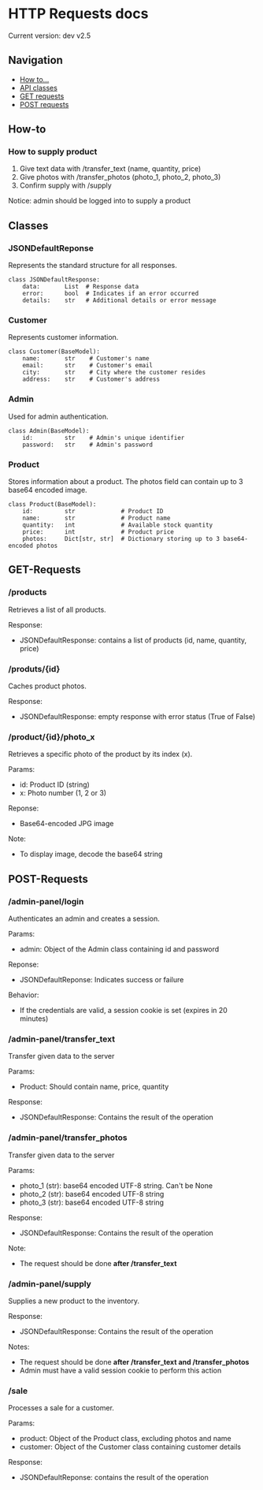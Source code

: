 # HTTP Requests docs
Current version: dev v2.5

## Navigation
- [How to...](#how-to)
- [API classes](#classes)
- [GET requests](#get-requests) 
- [POST requests](#post-requests)
## How-to
### How to supply product
1. Give text data with /transfer_text (name, quantity, price)
2. Give photos with /transfer_photos (photo_1, photo_2, photo_3)
3. Confirm supply with /supply

Notice: admin should be logged into to supply a product
## Classes
### JSONDefaultReponse
Represents the standard structure for all responses.
```
class JSONDefaultResponse:
    data:       List  # Response data
    error:      bool  # Indicates if an error occurred
    details:    str   # Additional details or error message
```
### Customer
Represents customer information.
```
class Customer(BaseModel):
    name:       str    # Customer's name
    email:      str    # Customer's email
    city:       str    # City where the customer resides
    address:    str    # Customer's address
```
### Admin
Used for admin authentication.
```
class Admin(BaseModel):
    id:         str    # Admin's unique identifier
    password:   str    # Admin's password
```

### Product
Stores information about a product. The photos field can contain up to 3 base64 encoded image.
```
class Product(BaseModel):
    id:         str             # Product ID
    name:       str             # Product name
    quantity:   int             # Available stock quantity
    price:      int             # Product price
    photos:     Dict[str, str]  # Dictionary storing up to 3 base64-encoded photos
```
## GET-Requests

### /products
Retrieves a list of all products.

Response:
- JSONDefaultResponse: contains a list of products (id, name, quantity, price)

### /produts/{id}
Caches product photos.

Response:
- JSONDefaultResponse: empty response with error status (True of False)

### /product/{id}/photo_x
Retrieves a specific photo of the product by its index (x).

Params:
* id: Product ID (string)
* x:  Photo number (1, 2 or 3)

Reponse:
- Base64-encoded JPG image

Note:
- To display image, decode the base64 string 

## POST-Requests

### /admin-panel/login
Authenticates an admin and creates a session.

Params:
- admin:     Object of the Admin class containing id and password

Reponse:
- JSONDefaultReponse: Indicates success or failure

Behavior:
- If the credentials are valid, a session cookie is set (expires in 20 minutes)
### /admin-panel/transfer_text
Transfer given data to the server

Params:
- Product: Should contain name, price, quantity

Response:
- JSONDefaultResponse: Contains the result of the operation
### /admin-panel/transfer_photos
Transfer given data to the server

Params:
- photo_1 (str): base64 encoded UTF-8 string. Can't be None
- photo_2 (str): base64 encoded UTF-8 string
- photo_3 (str): base64 encoded UTF-8 string

Response:
- JSONDefaultResponse: Contains the result of the operation

Note:
- The request should be done **after /transfer_text**

### /admin-panel/supply
Supplies a new product to the inventory.
  
Response:
- JSONDefaultResponse: Contains the result of the operation

Notes:
- The request should be done **after /transfer_text and /transfer_photos**
- Admin must have a valid session cookie to perform this action

### /sale
Processes a sale for a customer.

Params:
- product: Object of the Product class, excluding photos and name
- customer: Object of the Customer class containing customer details

Response:
- JSONDefaultReponse: contains the result of the operation
